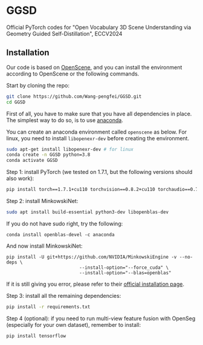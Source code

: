 # GGSD
Official PyTorch codes for "Open Vocabulary 3D Scene Understanding via Geometry Guided Self-Distillation", ECCV2024


## Installation
Our code is based on [OpenScene](https://github.com/pengsongyou/openscene/blob/main/installation.md), and you can install the environment according to OpenScene or the following commands.

Start by cloning the repo:
```bash
git clone https://github.com/Wang-pengfei/GGSD.git
cd GGSD
```

First of all, you have to make sure that you have all dependencies in place.
The simplest way to do so, is to use [anaconda](https://www.anaconda.com/). 

You can create an anaconda environment called `openscene` as below. For linux, you need to install `libopenexr-dev` before creating the environment.

```bash
sudo apt-get install libopenexr-dev # for linux
conda create -n GGSD python=3.8
conda activate GGSD
```

Step 1: install PyTorch (we tested on 1.7.1, but the following versions should also work):

```bash
pip install torch==1.7.1+cu110 torchvision==0.8.2+cu110 torchaudio==0.7.2 -f https://download.pytorch.org/whl/torch_stable.html
```

Step 2: install MinkowskiNet:

```bash
sudo apt install build-essential python3-dev libopenblas-dev
```
If you do not have sudo right, try the following:
```
conda install openblas-devel -c anaconda
```
And now install MinkowskiNet:
```
pip install -U git+https://github.com/NVIDIA/MinkowskiEngine -v --no-deps \
                           --install-option="--force_cuda" \
                           --install-option="--blas=openblas"
```
If it is still giving you error, please refer to their [official installation page](https://github.com/NVIDIA/MinkowskiEngine#installation).


Step 3: install all the remaining dependencies:
```bash
pip install -r requirements.txt
```

Step 4 (optional): if you need to run multi-view feature fusion with OpenSeg (especially for your own dataset), remember to install:
```bash
pip install tensorflow
```

